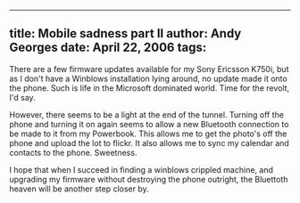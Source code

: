 -----
title:  Mobile sadness part II
author: Andy Georges
date: April 22, 2006
tags: 
-----







There are a few firmware updates available for my Sony Ericsson K750i,
but as I don't have a Winblows installation lying around, no update made
it onto the phone. Such is life in the Microsoft dominated world. Time
for the revolt, I'd say.


However, there seems to be a light at the end of the tunnel. Turning off
the phone and turning it on again seems to allow a new Bluetooth
connection to be made to it from my Powerbook. This allows me to get the
photo's off the phone and upload the lot to flickr. It also allows me to
sync my calendar and contacts to the phone. Sweetness.


I hope that when I succeed in finding a winblows crippled machine, and
upgrading my firmware without destroying the phone outright, the
Bluettoth heaven will be another step closer by.




